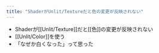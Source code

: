 ```yaml
---
title: "ShaderがUnlit/Textureだと色の変更が反映されない"
---
```


- Shaderが[[Unlit/Texture]]だと[[色]]の変更が反映されない
- [[Unlit/Color]]を使う
- 「なぜか白くなった」って思った
